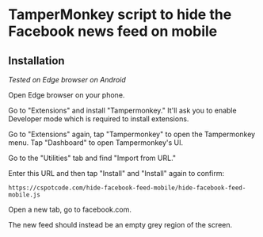 # TamperMonkey script to hide the Facebook news feed on mobile

## Installation

*Tested on Edge browser on Android*

Open Edge browser on your phone.

Go to "Extensions" and install "Tampermonkey." It'll ask you to enable Developer mode which is required to install extensions.

Go to "Extensions" again, tap "Tampermonkey" to open the Tampermonkey menu.  Tap "Dashboard" to open Tampermonkey's UI.

Go to the "Utilities" tab and find "Import from URL."

Enter this URL and then tap "Install" and "Install" again to confirm:

    https://cspotcode.com/hide-facebook-feed-mobile/hide-facebook-feed-mobile.js

Open a new tab, go to facebook.com.

The new feed should instead be an empty grey region of the screen.
